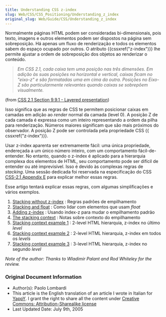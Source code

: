 ```yaml
---
title: Understanding CSS z-index
slug: Web/CSS/CSS_Positioning/Understanding_z_index
original_slug: Web/Guide/CSS/Understanding_z_index
---
```


Normalmente páginas HTML podem ser consideradas bi-dimensionais, pois texto, imagens e outros elementos podem ser dispostos na página sem sobreposição. Há apenas um fluxo de renderização e todos os elementos sabem do espaço ocupado por outros. O atributo {{cssxref("z-index")}} lhe permite ajustar a ordem de sobreposição dos objetos ao renderizar o conteúdo.

> _Em CSS 2.1, cada caixa tem uma posição nas três dimensões. Em adição às suas posições na horizontal e vertical, caixas ficam no "eixo-z" e são formatadas uma em cima da outra. Posições no Eixo-Z são particularmente relevantes quando caixas se sobrepõem visualmente._

(from [CSS 2.1 Section 9.9.1 - Layered presentation](http://www.w3.org/TR/CSS21/visuren.html#z-index))

Isso significa que as regras de CSS te permitem posicionar caixas em camadas em adição ao _render_ normal da camada (level 0). A posição Z de cada camada é expressa como um inteiro representando a ordem da pilha para renderização. Números maiores significam que são mais próximos do observador. A posição Z pode ser controlada pela propriedade CSS {{ cssxref("z-index")}}.

Usar z-index aparenta ser extremamente fácil: uma única propriedade, endereçada a um único número inteiro, com um comportamento fácil-de-entender. No entanto, quando o z-index é aplicado para a hierarquia complexa dos elementos de HTML, seu comportamento pode ser difícil de entender ou até imprevisível. Isso é devido às complexas regras de _stacking_. Uma sessão dedicada foi reservada na especificação do CSS [CSS-2.1 Appendix E](http://www.w3.org/TR/CSS21/zindex.html) para explicar melhor essas regras.

Esse artigo tentará explicar essas regras, com algumas simplificações e vários exemplos.

1. [Stacking without z-index](/en/CSS/Understanding_z-index/Stacking_without_z-index) : Regras padrões de empilhamento
2. [Stacking and float](/en/CSS/Understanding_z-index/Stacking_and_float) : Como lidar com elementos que usam _float_
3. [Adding z-index](/en/CSS/Understanding_z-index/Adding_z-index) : Usando index-z para mudar o empilhamento padrão
4. [The stacking context](/en/CSS/Understanding_z-index/The_stacking_context) : Notas sobre contexto do empilhamento
5. [Stacking context example 1](/en/CSS/Understanding_z-index/Stacking_context_example_1) : 2-level HTML hierarquia, z-index no último _level_
6. [Stacking context example 2](/en/CSS/Understanding_z-index/Stacking_context_example_2) : 2-level HTML hierarquia, z-index em todos os _levels_
7. [Stacking context example 3](/en/CSS/Understanding_z-index/Stacking_context_example_3) : 3-level HTML hierarquia, z-index no segundo _level_

_Note of the author: Thanks to Wladimir Palant and Rod Whiteley for the review\._

### Original Document Information

- Author(s): Paolo Lombardi
- This article is the English translation of an article I wrote in Italian for [YappY](http://www.yappy.it). I grant the right to share all the content under [Creative Commons: Attribution-Sharealike license](http://creativecommons.org/licenses/by-sa/2.0/)
- Last Updated Date: July 9th, 2005
